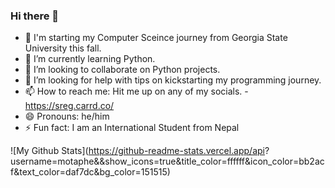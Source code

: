 ### Hi there 👋

- 🔭 I'm starting my Computer Sceince journey from Georgia State University this fall.
- 🌱 I’m currently learning Python.
- 👯 I’m looking to collaborate on Python projects.
- 🤔 I’m looking for help with tips on kickstarting my programming journey.
- 📫 How to reach me: Hit me up on any of my socials. - https://sreg.carrd.co/ 
- 😄 Pronouns: he/him
- ⚡ Fun fact: I am an International Student from Nepal


![My Github Stats](https://github-readme-stats.vercel.app/api?   username=motaphe&&show_icons=true&title_color=ffffff&icon_color=bb2acf&text_color=daf7dc&bg_color=151515)

